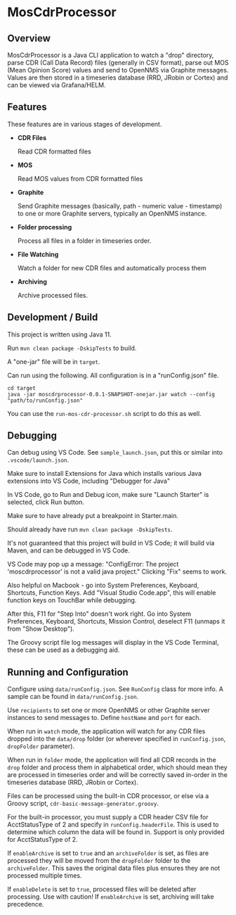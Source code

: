 MosCdrProcessor
=============

Overview
--------

MosCdrProcessor is a Java CLI application to watch a "drop" directory, parse CDR (Call Data Record) files
(generally in CSV format), parse out MOS (Mean Opinion Score) values and send to OpenNMS via Graphite messages.
Values are then stored in a timeseries database (RRD, JRobin or Cortex) and can be viewed via Grafana/HELM.


Features
--------

These features are in various stages of development.

* **CDR Files**

    Read CDR formatted files

* **MOS**

    Read MOS values from CDR formatted files

* **Graphite**

    Send Graphite messages (basically, path - numeric value - timestamp) to one or more Graphite servers,
    typically an OpenNMS instance.

* **Folder processing**

    Process all files in a folder in timeseries order.

* **File Watching**

    Watch a folder for new CDR files and automatically process them

* **Archiving**

    Archive processed files.


Development / Build
-------------------

This project is written using Java 11.

Run `mvn clean package -DskipTests` to build.

A "one-jar" file will be in `target`.

Can run using the following. All configuration is in a "runConfig.json" file.

```
cd target
java -jar moscdrprocessor-0.0.1-SNAPSHOT-onejar.jar watch --config "path/to/runConfig.json"
```

You can use the `run-mos-cdr-processor.sh` script to do this as well.

Debugging
---------
Can debug using VS Code. See `sample_launch.json`, put this or similar into `.vscode/launch.json`.

Make sure to install Extensions for Java which installs various Java extensions into VS Code, including "Debugger for Java"

In VS Code, go to Run and Debug icon, make sure "Launch Starter" is selected, click Run button.

Make sure to have already put a breakpoint in Starter.main.

Should already have run `mvn clean package -DskipTests`.

It's not guaranteed that this project will build in VS Code; it will build via Maven, and can be debugged in VS Code.

VS Code may pop up a message: "ConfigError: The project 'moscdrprocessor' is not a valid java project." Clicking "Fix" seems to work.

Also helpful on Macbook - go into System Preferences, Keyboard, Shortcuts, Function Keys.
Add "Visual Studio Code.app", this will enable function keys on TouchBar while debugging.

After this, F11 for "Step Into" doesn't work right.
Go into System Preferences, Keyboard, Shortcuts, Mission Control, deselect F11 (unmaps it from "Show Desktop").

The Groovy script file log messages will display in the VS Code Terminal, these can be used as a debugging aid.


Running and Configuration
-------------------------

Configure using `data/runConfig.json`. See `RunConfig` class for more info. A sample can be found in `data/runConfig.json`.

Use `recipients` to set one or more OpenNMS or other Graphite server instances to send messages to.
Define `hostName` and `port` for each.

When run in `watch` mode, the application will watch for any CDR files dropped into the `data/drop` folder 
(or wherever specified in `runConfig.json`, `dropFolder` parameter).

When run in `folder` mode, the application will find all CDR records in the `drop` folder and process them
in alphabetical order, which should mean they are processed in timeseries order and will be correctly
saved in-order in the timeseries database (RRD, JRobin or Cortex).

Files can be processed using the built-in CDR processor, or else via a Groovy script, `cdr-basic-message-generator.groovy`.

For the built-in processor, you must supply a CDR header CSV file for AcctStatusType of 2 and specify in `runConfig.headerFile`.
This is used to determine which column the data will be found in.
Support is only provided for AcctStatusType of 2.

If `enableArchive` is set to `true` and an `archiveFolder` is set, as files are processed they will be moved from the 
`dropFolder` folder to the `archiveFolder`. This saves the original data files plus ensures they are not processed multiple times.

If `enableDelete` is set to `true`, processed files will be deleted after processing. Use with caution!
If `enableArchive` is set, archiving will take precedence.
